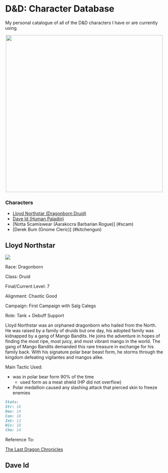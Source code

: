 # D&D: Character Database

My personal catalogue of all of the D&D characters I have or are currently using.

<p align="center">
  <img id="img1" src="https://cdn.pixabay.com/photo/2017/08/31/04/01/d20-2699387_1280.pngq" width="500" height="500">
</p>

### Characters
- [Lloyd Northstar (Dragonborn Druid)](#lloyd)
- [Dave Id (Human Paladin)](#dave)
- [Notta Scamiswear (Aarakocra Barbarian Rogue)] (#scam)
- [Derek Bum (Gnome Cleric)] (#kitchengun)

## <a name="lloyd">Lloyd Northstar</a>

<img id="img1" src="https://live.staticflickr.com/8069/8229603479_12b458e1ce_b.jpg">

Race: Dragonborn

Class: Druid

Final/Current Level: 7

Alignment: Chaotic Good

Campaign: First Campaign with Salg Calegs 

Role: Tank + Debuff Support

Lloyd Northstar was an orphaned dragonborn who hailed from the North. He was raised by a family of druids but one day, his adopted family was kidnapped by a gang of Mango Bandits. He joins the adventure in hopes of finding the most ripe, most juicy, and most vibrant mango in the world. The gang of Mango Bandits demanded this rare treasure in exchange for his family back. With his signature polar bear beast form, he storms through the kingdom defeating vigilantes and mangos alike. 

Main Tactic Used: 
- was in polar bear form 90% of the time
  - used form as a meat shield (HP did not overflow)
- Polar medallion caused any slashing attack that pierced skin to freeze enemies

```markdown
Stats:
Str: 16
Dex: 14
Con: 18
Int: 13
Wis: 18
Cha: 14
```
Reference To:

[The Last Dragon Chronicles](https://www.youtube.com/watch?v=dQw4w9WgXcQ)

## <a name="dave">Dave Id</a>



<style>
  #img1 {
    margin: auto;
  }
</style>
